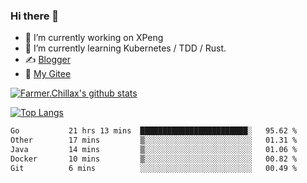 ### Hi there 👋

- 🔭 I’m currently working on XPeng
- 🌱 I’m currently learning Kubernetes / TDD / Rust.
- ✍️ [Blogger](https://blog.farmer233.top)
- 🤔 [My Gitee](https://gitee.com/Farmer-chong)


[![Farmer.Chillax's github stats](https://github-readme-stats.vercel.app/api?username=FarmerChillax)](https://github.com/anuraghazra/github-readme-stats)

[![Top Langs](https://github-readme-stats.vercel.app/api/top-langs/?username=FarmerChillax&layout=compact&hide=html,css,javascript)](https://github.com/anuraghazra/github-readme-stats)


<a href="https://wakatime.com/@Farmer"> </a>
          <!--START_SECTION:waka-->

```txt
Go           21 hrs 13 mins  ████████████████████████░   95.62 %
Other        17 mins         ▒░░░░░░░░░░░░░░░░░░░░░░░░   01.31 %
Java         14 mins         ▒░░░░░░░░░░░░░░░░░░░░░░░░   01.06 %
Docker       10 mins         ▒░░░░░░░░░░░░░░░░░░░░░░░░   00.82 %
Git          6 mins          ░░░░░░░░░░░░░░░░░░░░░░░░░   00.49 %
```

<!--END_SECTION:waka-->



<!--
**Farmer-chong/Farmer-chong** is a ✨ _special_ ✨ repository because its `README.md` (this file) appears on your GitHub profile.

Here are some ideas to get you started:

- 🔭 I’m currently working on ...
- 🌱 I’m currently learning ...
- 👯 I’m looking to collaborate on ...
- 🤔 I’m looking for help with ...
- 💬 Ask me about ...
- 📫 How to reach me: ...
- 😄 Pronouns: ...
- ⚡ Fun fact: ...
-->
